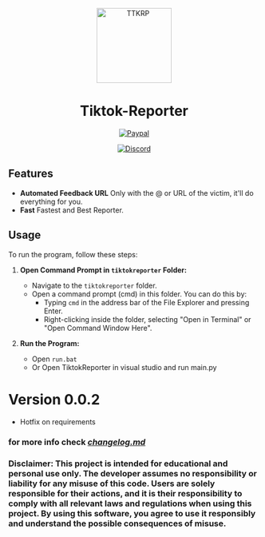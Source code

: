 <p align="center"><a href="https://github.com/Sneezedip/Tiktok-Reporter"><img src="https://static.vecteezy.com/system/resources/previews/024/273/794/non_2x/tiktok-logo-transparent-free-png.png" alt="TTKRP" height="150"/></a></p>
<h1 align="center">Tiktok-Reporter</h1>

<div align="center">

[![Paypal](https://img.shields.io/badge/PayPal-Donate-blue.svg?logo=PayPal)](https://paypal.me/sneezedip)

[![Discord](https://img.shields.io/discord/1107726482224197642?label=discord&color=9089DA&logo=discord&style=for-the-badge)](https://discord.gg/nAa5PyxubF)

</div>

## Features

- **Automated Feedback URL** Only with the @ or URL of the victim, it'll do everything for you.
- **Fast** Fastest and Best Reporter.

## Usage

To run the program, follow these steps:


1. **Open Command Prompt in `tiktokreporter` Folder:**
   - Navigate to the `tiktokreporter` folder.
   - Open a command prompt (cmd) in this folder. You can do this by:
     - Typing `cmd` in the address bar of the File Explorer and pressing Enter.
     - Right-clicking inside the folder, selecting "Open in Terminal" or "Open Command Window Here".

2. **Run the Program:**
   - Open `run.bat`
   - Or Open TiktokReporter in visual studio and run main.py

# Version 0.0.2
   - Hotfix on requirements
      
      
### for more info check [*changelog.md*](https://github.com/Sneezedip/Tiktok-Reporter/blob/main/changelog.MD)

### Disclaimer: This project is intended for educational and personal use only. The developer assumes no responsibility or liability for any misuse of this code. Users are solely responsible for their actions, and it is their responsibility to comply with all relevant laws and regulations when using this project. By using this software, you agree to use it responsibly and understand the possible consequences of misuse.
